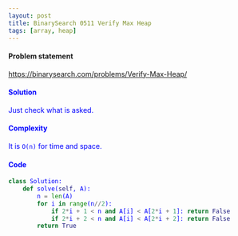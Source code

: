 ```yaml
---
layout: post
title: BinarySearch 0511 Verify Max Heap
tags: [array, heap]
---
```


#### Problem statement

<a href="https://binarysearch.com/problems/Verify-Max-Heap/"> <font color = blue>https://binarysearch.com/problems/Verify-Max-Heap/

#### Solution
Just check what is asked.

#### Complexity
It is `O(n)` for time and space.

#### Code
```python
class Solution:
    def solve(self, A):
        n = len(A)
        for i in range(n//2):
            if 2*i + 1 < n and A[i] < A[2*i + 1]: return False
            if 2*i + 2 < n and A[i] < A[2*i + 2]: return False
        return True
```
